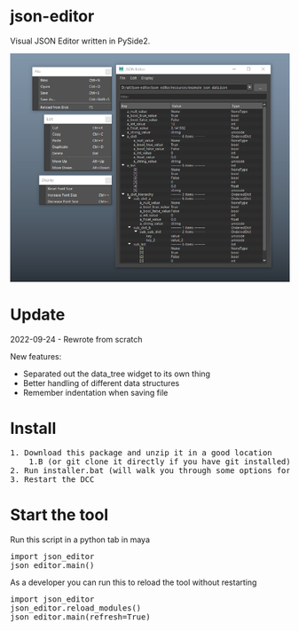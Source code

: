 # json-editor
Visual JSON Editor written in PySide2.

![tool header image](docs/header_image.png)

# Update

2022-09-24 - Rewrote from scratch

New features:
- Separated out the data_tree widget to its own thing
- Better handling of different data structures
- Remember indentation when saving file

# Install

<pre>
1. Download this package and unzip it in a good location 
    1.B (or git clone it directly if you have git installed)
2. Run installer.bat (will walk you through some options for install)
3. Restart the DCC
</pre>

# Start the tool
Run this script in a python tab in maya

<pre>
import json_editor
json_editor.main()
</pre>

As a developer you can run this to reload the tool without restarting

<pre>
import json_editor
json_editor.reload_modules()
json_editor.main(refresh=True)
</pre>




